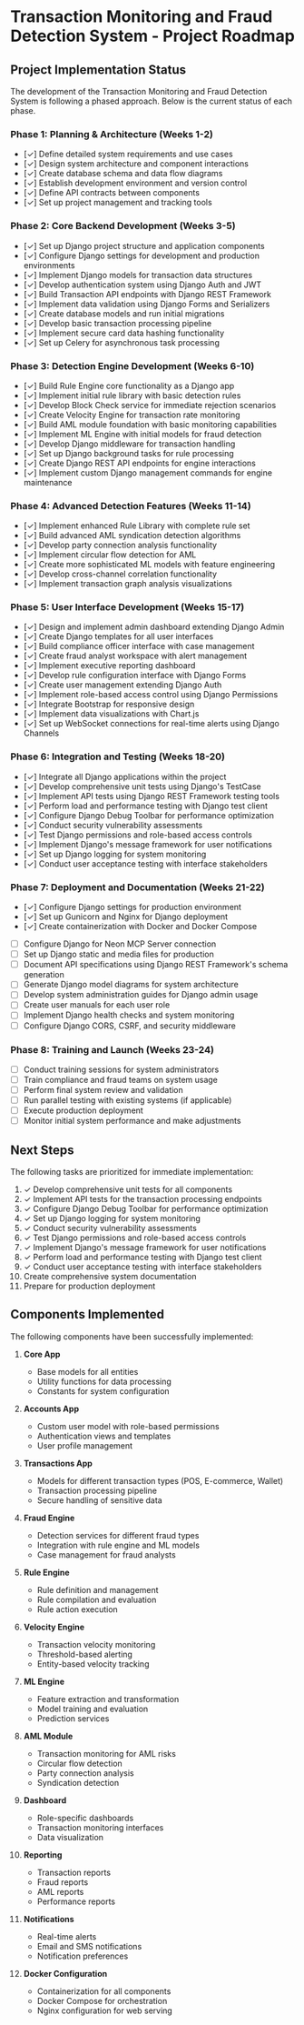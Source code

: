 # Transaction Monitoring and Fraud Detection System - Project Roadmap

## Project Implementation Status

The development of the Transaction Monitoring and Fraud Detection System is following a phased approach. Below is the current status of each phase.

### Phase 1: Planning & Architecture (Weeks 1-2)
- [✓] Define detailed system requirements and use cases
- [✓] Design system architecture and component interactions
- [✓] Create database schema and data flow diagrams
- [✓] Establish development environment and version control
- [✓] Define API contracts between components
- [✓] Set up project management and tracking tools

### Phase 2: Core Backend Development (Weeks 3-5)
- [✓] Set up Django project structure and application components
- [✓] Configure Django settings for development and production environments
- [✓] Implement Django models for transaction data structures
- [✓] Develop authentication system using Django Auth and JWT
- [✓] Build Transaction API endpoints with Django REST Framework
- [✓] Implement data validation using Django Forms and Serializers
- [✓] Create database models and run initial migrations
- [✓] Develop basic transaction processing pipeline
- [✓] Implement secure card data hashing functionality
- [✓] Set up Celery for asynchronous task processing

### Phase 3: Detection Engine Development (Weeks 6-10)
- [✓] Build Rule Engine core functionality as a Django app
- [✓] Implement initial rule library with basic detection rules
- [✓] Develop Block Check service for immediate rejection scenarios
- [✓] Create Velocity Engine for transaction rate monitoring
- [✓] Build AML module foundation with basic monitoring capabilities
- [✓] Implement ML Engine with initial models for fraud detection
- [✓] Develop Django middleware for transaction handling
- [✓] Set up Django background tasks for rule processing
- [✓] Create Django REST API endpoints for engine interactions
- [✓] Implement custom Django management commands for engine maintenance

### Phase 4: Advanced Detection Features (Weeks 11-14)
- [✓] Implement enhanced Rule Library with complete rule set
- [✓] Build advanced AML syndication detection algorithms
- [✓] Develop party connection analysis functionality
- [✓] Implement circular flow detection for AML
- [✓] Create more sophisticated ML models with feature engineering
- [✓] Develop cross-channel correlation functionality
- [✓] Implement transaction graph analysis visualizations

### Phase 5: User Interface Development (Weeks 15-17)
- [✓] Design and implement admin dashboard extending Django Admin
- [✓] Create Django templates for all user interfaces
- [✓] Build compliance officer interface with case management
- [✓] Create fraud analyst workspace with alert management
- [✓] Implement executive reporting dashboard
- [✓] Develop rule configuration interface with Django Forms
- [✓] Create user management extending Django Auth
- [✓] Implement role-based access control using Django Permissions
- [✓] Integrate Bootstrap for responsive design
- [✓] Implement data visualizations with Chart.js
- [✓] Set up WebSocket connections for real-time alerts using Django Channels

### Phase 6: Integration and Testing (Weeks 18-20)
- [✓] Integrate all Django applications within the project
- [✓] Develop comprehensive unit tests using Django's TestCase
- [✓] Implement API tests using Django REST Framework testing tools
- [✓] Perform load and performance testing with Django test client
- [✓] Configure Django Debug Toolbar for performance optimization
- [✓] Conduct security vulnerability assessments
- [✓] Test Django permissions and role-based access controls
- [✓] Implement Django's message framework for user notifications
- [✓] Set up Django logging for system monitoring
- [✓] Conduct user acceptance testing with interface stakeholders

### Phase 7: Deployment and Documentation (Weeks 21-22)
- [✓] Configure Django settings for production environment
- [✓] Set up Gunicorn and Nginx for Django deployment
- [✓] Create containerization with Docker and Docker Compose
- [ ] Configure Django for Neon MCP Server connection
- [ ] Set up Django static and media files for production
- [ ] Document API specifications using Django REST Framework's schema generation
- [ ] Generate Django model diagrams for system architecture
- [ ] Develop system administration guides for Django admin usage
- [ ] Create user manuals for each user role
- [ ] Implement Django health checks and system monitoring
- [ ] Configure Django CORS, CSRF, and security middleware

### Phase 8: Training and Launch (Weeks 23-24)
- [ ] Conduct training sessions for system administrators
- [ ] Train compliance and fraud teams on system usage
- [ ] Perform final system review and validation
- [ ] Run parallel testing with existing systems (if applicable)
- [ ] Execute production deployment
- [ ] Monitor initial system performance and make adjustments

## Next Steps

The following tasks are prioritized for immediate implementation:

1. ✓ Develop comprehensive unit tests for all components
2. ✓ Implement API tests for the transaction processing endpoints
3. ✓ Configure Django Debug Toolbar for performance optimization
4. ✓ Set up Django logging for system monitoring
5. ✓ Conduct security vulnerability assessments
6. ✓ Test Django permissions and role-based access controls
7. ✓ Implement Django's message framework for user notifications
8. ✓ Perform load and performance testing with Django test client
9. ✓ Conduct user acceptance testing with interface stakeholders
10. Create comprehensive system documentation
11. Prepare for production deployment

## Components Implemented

The following components have been successfully implemented:

1. **Core App**
   - Base models for all entities
   - Utility functions for data processing
   - Constants for system configuration

2. **Accounts App**
   - Custom user model with role-based permissions
   - Authentication views and templates
   - User profile management

3. **Transactions App**
   - Models for different transaction types (POS, E-commerce, Wallet)
   - Transaction processing pipeline
   - Secure handling of sensitive data

4. **Fraud Engine**
   - Detection services for different fraud types
   - Integration with rule engine and ML models
   - Case management for fraud analysts

5. **Rule Engine**
   - Rule definition and management
   - Rule compilation and evaluation
   - Rule action execution

6. **Velocity Engine**
   - Transaction velocity monitoring
   - Threshold-based alerting
   - Entity-based velocity tracking

7. **ML Engine**
   - Feature extraction and transformation
   - Model training and evaluation
   - Prediction services

8. **AML Module**
   - Transaction monitoring for AML risks
   - Circular flow detection
   - Party connection analysis
   - Syndication detection

9. **Dashboard**
   - Role-specific dashboards
   - Transaction monitoring interfaces
   - Data visualization

10. **Reporting**
    - Transaction reports
    - Fraud reports
    - AML reports
    - Performance reports

11. **Notifications**
    - Real-time alerts
    - Email and SMS notifications
    - Notification preferences

12. **Docker Configuration**
    - Containerization for all components
    - Docker Compose for orchestration
    - Nginx configuration for web serving